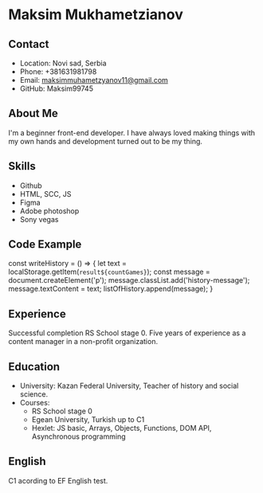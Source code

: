 # Maksim Mukhametzianov

## Contact

- Location: Novi sad, Serbia
- Phone: +381631981798
- Email: maksimmuhametzyanov11@gmail.com
- GitHub: Maksim99745

## About Me

I'm a beginner front-end developer. I have always loved making things with my own hands and development turned out to be my thing.

## Skills

- Github
- HTML, SCC, JS
- Figma
- Adobe photoshop
- Sony vegas

## Code Example

const writeHistory = () => {
    let text = localStorage.getItem(`result${countGames}`);
    const message = document.createElement('p');
    message.classList.add('history-message');
    message.textContent = text;
    listOfHistory.append(message);
}

## Experience

Successful completion RS School stage 0. Five years of experience as a content manager in a non-profit organization.

## Education

- University: Kazan Federal University, Teacher of history and social science.
- Courses:
    + RS School stage 0
    + Egean University, Turkish up to C1
    + Hexlet: JS basic, Arrays, Objects, Functions, DOM API, Asynchronous programming

## English

C1 acording to EF English test.